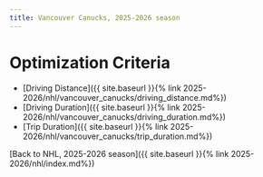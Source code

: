 ```yaml
---
title: Vancouver Canucks, 2025-2026 season
---
```


# Optimization Criteria
- [Driving Distance]({{ site.baseurl }}{% link 2025-2026/nhl/vancouver_canucks/driving_distance.md%})
- [Driving Duration]({{ site.baseurl }}{% link 2025-2026/nhl/vancouver_canucks/driving_duration.md%})
- [Trip Duration]({{ site.baseurl }}{% link 2025-2026/nhl/vancouver_canucks/trip_duration.md%})

[Back to NHL, 2025-2026 season]({{ site.baseurl }}{% link 2025-2026/nhl/index.md%})
